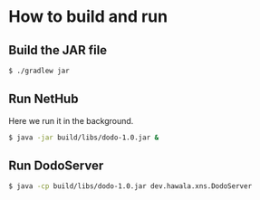 # How to build and run

## Build the JAR file

````bash
$ ./gradlew jar
````

## Run NetHub

Here we run it in the background.

````bash
$ java -jar build/libs/dodo-1.0.jar &
````

## Run DodoServer

````bash
$ java -cp build/libs/dodo-1.0.jar dev.hawala.xns.DodoServer
````
